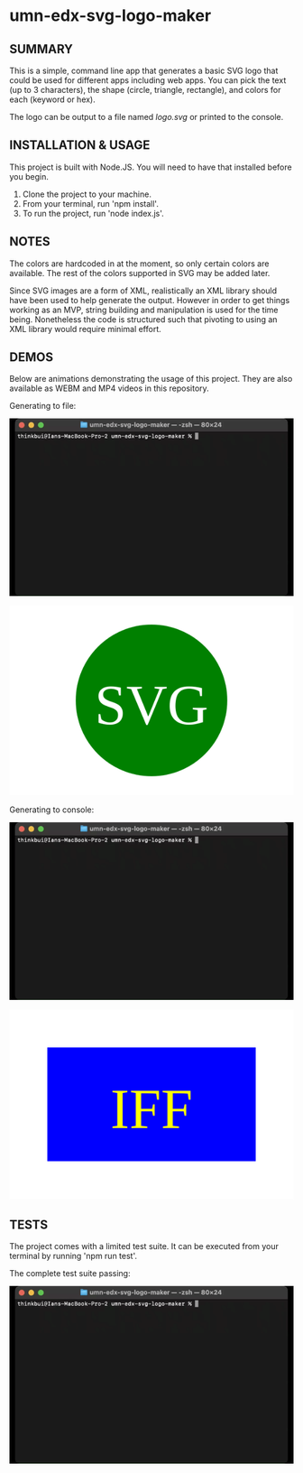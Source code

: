 # umn-edx-svg-logo-maker

## SUMMARY
This is a simple, command line app that generates a basic SVG logo that could be used for different apps including web apps.  You can pick the text (up to 3 characters), the shape (circle, triangle, rectangle), and colors for each (keyword or hex).

The logo can be output to a file named *logo.svg* or printed to the console.

## INSTALLATION & USAGE
This project is built with Node.JS.  You will need to have that installed before you begin.
1. Clone the project to your machine.
2. From your terminal, run 'npm install'.
3. To run the project, run 'node index.js'.

## NOTES
The colors are hardcoded in at the moment, so only certain colors are available.  The rest of the colors supported in SVG may be added later.

Since SVG images are a form of XML, realistically an XML library should have been used to help generate the output.  However in order to get things working as an MVP, string building and manipulation is used for the time being.  Nonetheless the code is structured such that pivoting to using an XML library would require minimal effort.

## DEMOS
Below are animations demonstrating the usage of this project.  They are also available as WEBM and MP4 videos in this repository.

Generating to file:

![Usage #1](./assets/images/umn-edx-svg-logo-maker-1-1.gif)

![Output #1](./examples/sample1.svg)

Generating to console:

![Usage #2](./assets/images/umn-edx-svg-logo-maker-2-1.gif)

![Output #2](./examples/sample2.svg)

## TESTS
The project comes with a limited test suite.  It can be executed from your terminal by running 'npm run test'.

The complete test suite passing:

![Tests](./assets/images/umn-edx-svg-logo-maker-tests.gif)
